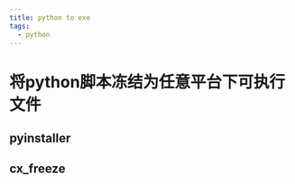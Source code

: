 ```yaml
---
title: python to exe
tags:
  - python
---
```


# 将python脚本冻结为任意平台下可执行文件  
## pyinstaller  
## cx_freeze  
